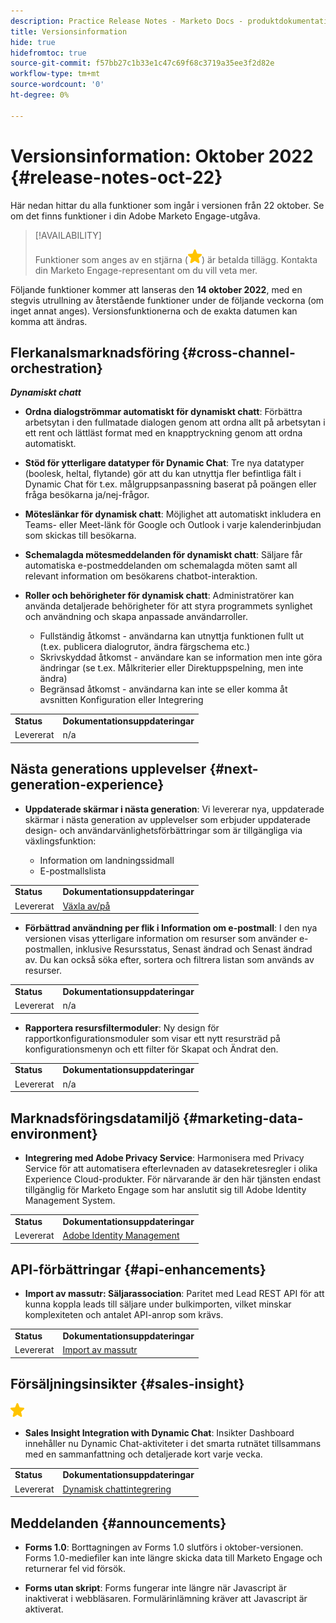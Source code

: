 ```yaml
---
description: Practice Release Notes - Marketo Docs - produktdokumentation
title: Versionsinformation
hide: true
hidefromtoc: true
source-git-commit: f57bb27c1b33e1c47c69f68c3719a35ee3f2d82e
workflow-type: tm+mt
source-wordcount: '0'
ht-degree: 0%

---
```


# Versionsinformation: Oktober 2022 {#release-notes-oct-22}

Här nedan hittar du alla funktioner som ingår i versionen från 22 oktober. Se om det finns funktioner i din Adobe Marketo Engage-utgåva.

>[!AVAILABILITY]
>
>Funktioner som anges av en stjärna (![stjärna](assets/yellow-star.png)) är betalda tillägg. Kontakta din Marketo Engage-representant om du vill veta mer.

Följande funktioner kommer att lanseras den **14 oktober 2022**, med en stegvis utrullning av återstående funktioner under de följande veckorna (om inget annat anges). Versionsfunktionerna och de exakta datumen kan komma att ändras.

## Flerkanalsmarknadsföring {#cross-channel-orchestration}

_**Dynamiskt chatt**_

* **Ordna dialogströmmar automatiskt för dynamiskt chatt**: Förbättra arbetsytan i den fullmatade dialogen genom att ordna allt på arbetsytan i ett rent och lättläst format med en knapptryckning genom att ordna automatiskt.

* **Stöd för ytterligare datatyper för Dynamic Chat**: Tre nya datatyper (boolesk, heltal, flytande) gör att du kan utnyttja fler befintliga fält i Dynamic Chat för t.ex. målgruppsanpassning baserat på poängen eller fråga besökarna ja/nej-frågor.

* **Möteslänkar för dynamisk chatt**: Möjlighet att automatiskt inkludera en Teams- eller Meet-länk för Google och Outlook i varje kalenderinbjudan som skickas till besökarna.

* **Schemalagda mötesmeddelanden för dynamiskt chatt**: Säljare får automatiska e-postmeddelanden om schemalagda möten samt all relevant information om besökarens chatbot-interaktion.

* **Roller och behörigheter för dynamisk chatt**: Administratörer kan använda detaljerade behörigheter för att styra programmets synlighet och användning och skapa anpassade användarroller.

   * Fullständig åtkomst - användarna kan utnyttja funktionen fullt ut (t.ex. publicera dialogrutor, ändra färgschema etc.)
   * Skrivskyddad åtkomst - användare kan se information men inte göra ändringar (se t.ex. Målkriterier eller Direktuppspelning, men inte ändra)
   * Begränsad åtkomst - användarna kan inte se eller komma åt avsnitten Konfiguration eller Integrering

<table> 
  <tr> 
   <td><b>Status</b></td>
   <td><b>Dokumentationsuppdateringar</b></td>
  </tr>
  <tr> 
   <td>Levererat</td>
   <td>n/a</td>
  </tr>
  </tbody>
</table>

## Nästa generations upplevelser {#next-generation-experience}

* **Uppdaterade skärmar i nästa generation**: Vi levererar nya, uppdaterade skärmar i nästa generation av upplevelser som erbjuder uppdaterade design- och användarvänlighetsförbättringar som är tillgängliga via växlingsfunktion:

   * Information om landningssidmall
   * E-postmallslista

<table> 
  <tr> 
   <td><b>Status</b></td>
   <td><b>Dokumentationsuppdateringar</b></td>
  </tr>
  <tr> 
   <td>Levererat</td>
   <td><a href="/help/marketo/product-docs/marketo-engage-next-generation-experience/toggle-switch.md">Växla av/på</a></td>
  </tr>
  </tbody>
</table>

* **Förbättrad användning per flik i Information om e-postmall**: I den nya versionen visas ytterligare information om resurser som använder e-postmallen, inklusive Resursstatus, Senast ändrad och Senast ändrad av. Du kan också söka efter, sortera och filtrera listan som används av resurser.

<table> 
  <tr> 
   <td><b>Status</b></td>
   <td><b>Dokumentationsuppdateringar</b></td>
  </tr>
  <tr> 
   <td>Levererat</td>
   <td>n/a</td>
  </tr>
  </tbody>
</table>

* **Rapportera resursfiltermoduler**: Ny design för rapportkonfigurationsmoduler som visar ett nytt resursträd på konfigurationsmenyn och ett filter för Skapat och Ändrat den.

<table> 
  <tr> 
   <td><b>Status</b></td>
   <td><b>Dokumentationsuppdateringar</b></td>
  </tr>
  <tr> 
   <td>Levererat</td>
   <td>n/a</td>
  </tr>
  </tbody>
</table>

## Marknadsföringsdatamiljö {#marketing-data-environment}

* **Integrering med Adobe Privacy Service**: Harmonisera med Privacy Service för att automatisera efterlevnaden av datasekretesregler i olika Experience Cloud-produkter. För närvarande är den här tjänsten endast tillgänglig för Marketo Engage som har anslutit sig till Adobe Identity Management System.

<table> 
  <tr> 
   <td><b>Status</b></td>
   <td><b>Dokumentationsuppdateringar</b></td>
  </tr>
  <tr> 
   <td>Levererat</td>
   <td><a href="/help/marketo/product-docs/administration/marketo-with-adobe-identity/adobe-identity-management-overview.md">Adobe Identity Management</a></td>
  </tr>
  </tbody>
</table>

## API-förbättringar {#api-enhancements}

* **Import av massutr: Säljarassociation**: Paritet med Lead REST API för att kunna koppla leads till säljare under bulkimporten, vilket minskar komplexiteten och antalet API-anrop som krävs.

<table> 
  <tr> 
   <td><b>Status</b></td>
   <td><b>Dokumentationsuppdateringar</b></td>
  </tr>
  <tr> 
   <td>Levererat</td>
   <td><a href="https://developers.marketo.com/rest-api/bulk-import/bulk-lead-import/">Import av massutr</a></td>
  </tr>
  </tbody>
</table>

## Försäljningsinsikter {#sales-insight}

![(stjärna)](assets/yellow-star.png)

* **Sales Insight Integration with Dynamic Chat**: Insikter Dashboard innehåller nu Dynamic Chat-aktiviteter i det smarta rutnätet tillsammans med en sammanfattning och detaljerade kort varje vecka.

<table> 
  <tr> 
   <td><b>Status</b></td>
   <td><b>Dokumentationsuppdateringar</b></td>
  </tr>
  <tr> 
   <td>Levererat</td>
   <td><a href="/help/marketo/product-docs/marketo-sales-insight/msi-for-salesforce/features/dynamic-chat-integration.md">Dynamisk chattintegrering</a></td>
  </tr>
  </tbody>
</table>

## Meddelanden {#announcements}

* **Forms 1.0**: Borttagningen av Forms 1.0 slutförs i oktober-versionen. Forms 1.0-mediefiler kan inte längre skicka data till Marketo Engage och returnerar fel vid försök.

* **Forms utan skript**: Forms fungerar inte längre när Javascript är inaktiverat i webbläsaren. Formulärinlämning kräver att Javascript är aktiverat.
